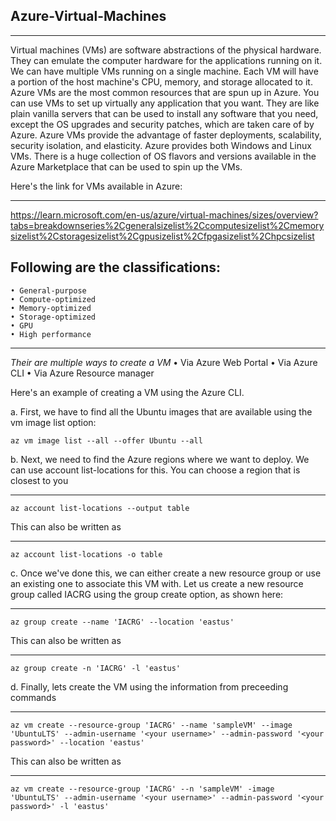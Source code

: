 Azure-Virtual-Machines
-----------------------------------------------------------------------------------------------------------------------------------------------------------

-----------------------------------------------------------------------------------------------------------------------------------------------------------
Virtual machines (VMs) are software abstractions of the physical hardware. They can emulate the computer hardware for the applications running on it. We can have multiple VMs running on a single machine. Each VM will have a portion of the host machine's 
CPU, memory, and storage allocated to it.
Azure VMs are the most common resources that are spun up in Azure. You can use VMs to set up virtually any application that you want. They are like plain vanilla servers that can be used to install any software that you need, except the OS upgrades and security patches, which are taken care of by Azure.
Azure VMs provide the advantage of faster deployments, scalability, security isolation, and elasticity. Azure provides both Windows and Linux VMs. There is a huge collection of OS flavors and versions available in the Azure Marketplace that can be used to spin up the VMs.

Here's the link for VMs available in Azure: 

-----------------------------------------------------------------------------------------------------------------------------------------------------------
https://learn.microsoft.com/en-us/azure/virtual-machines/sizes/overview?tabs=breakdownseries%2Cgeneralsizelist%2Ccomputesizelist%2Cmemorysizelist%2Cstoragesizelist%2Cgpusizelist%2Cfpgasizelist%2Chpcsizelist

Following are the classifications:
-----------------------------------------------------------------------------------------------------------------------------------------------------------
    • General-purpose
    • Compute-optimized
    • Memory-optimized
    • Storage-optimized
    • GPU
    • High performance
-----------------------------------------------------------------------------------------------------------------------------------------------------------

*Their are multiple ways to create a VM*
• Via Azure Web Portal
• Via Azure CLI
• Via Azure Resource manager

Here's an example of creating a VM using the Azure CLI.

a.  First, we have to find all the Ubuntu images that are available using the vm image list option:

    az vm image list --all --offer Ubuntu --all
b. Next, we need to find the Azure regions where we want to deploy. We can use account list-locations for this. You can choose a region that is closest to you

-----------------------------------------------------------------------------------------------------------------------------------------------------------
    az account list-locations --output table

This can also be written as 

-----------------------------------------------------------------------------------------------------------------------------------------------------------
    az account list-locations -o table

c. Once we've done this, we can either create a new resource group or use an existing one to associate this VM with. Let us create a new resource group called IACRG using the group create option, as shown here:

-----------------------------------------------------------------------------------------------------------------------------------------------------------
    az group create --name 'IACRG' --location 'eastus'

This can also be written as 

-----------------------------------------------------------------------------------------------------------------------------------------------------------
    az group create -n 'IACRG' -l 'eastus'

d. Finally, lets create the VM using the information from preceeding commands

-----------------------------------------------------------------------------------------------------------------------------------------------------------
    az vm create --resource-group 'IACRG' --name 'sampleVM' --image 'UbuntuLTS' --admin-username '<your username>' --admin-password '<your password>' --location 'eastus'

This can also be written as

-----------------------------------------------------------------------------------------------------------------------------------------------------------
    az vm create --resource-group 'IACRG' --n 'sampleVM' -image 'UbuntuLTS' --admin-username '<your username>' --admin-password '<your password>' -l 'eastus'